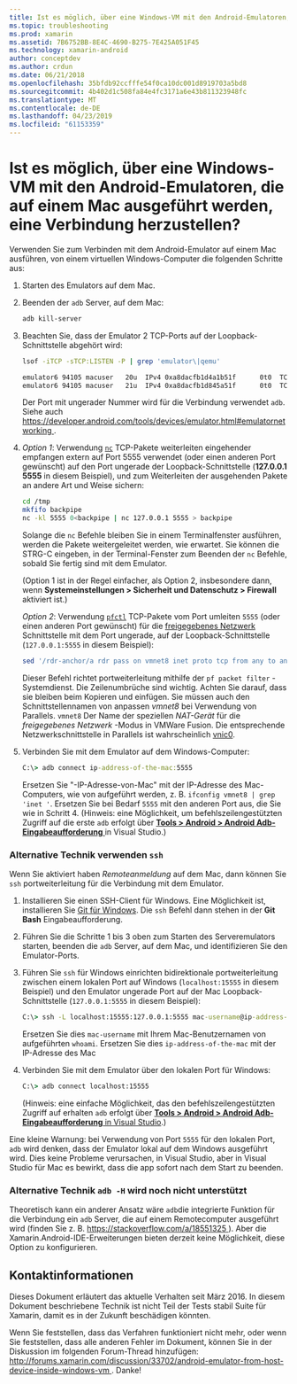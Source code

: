 ```yaml
---
title: Ist es möglich, über eine Windows-VM mit den Android-Emulatoren, die auf einem Mac ausgeführt werden, eine Verbindung herzustellen?
ms.topic: troubleshooting
ms.prod: xamarin
ms.assetid: 7B6752BB-8E4C-4690-B275-7E425A051F45
ms.technology: xamarin-android
author: conceptdev
ms.author: crdun
ms.date: 06/21/2018
ms.openlocfilehash: 35bfdb92ccfffe54f0ca10dc001d8919703a5bd8
ms.sourcegitcommit: 4b402d1c508fa84e4fc3171a6e43b811323948fc
ms.translationtype: MT
ms.contentlocale: de-DE
ms.lasthandoff: 04/23/2019
ms.locfileid: "61153359"
---
```

# <a name="is-it-possible-to-connect-to-android-emulators-running-on-a-mac-from-a-windows-vm"></a>Ist es möglich, über eine Windows-VM mit den Android-Emulatoren, die auf einem Mac ausgeführt werden, eine Verbindung herzustellen?

Verwenden Sie zum Verbinden mit dem Android-Emulator auf einem Mac ausführen, von einem virtuellen Windows-Computer die folgenden Schritte aus:

1.  Starten des Emulators auf dem Mac.

2.  Beenden der `adb` Server, auf dem Mac:

    ```bash
    adb kill-server
    ```

3.  Beachten Sie, dass der Emulator 2 TCP-Ports auf der Loopback-Schnittstelle abgehört wird:

    ```bash
    lsof -iTCP -sTCP:LISTEN -P | grep 'emulator\|qemu'

    emulator6 94105 macuser   20u  IPv4 0xa8dacfb1d4a1b51f      0t0  TCP localhost:5555 (LISTEN)
    emulator6 94105 macuser   21u  IPv4 0xa8dacfb1d845a51f      0t0  TCP localhost:5554 (LISTEN)
    ```

    Der Port mit ungerader Nummer wird für die Verbindung verwendet `adb`. Siehe auch [ https://developer.android.com/tools/devices/emulator.html#emulatornetworking ](https://developer.android.com/tools/devices/emulator.html#emulatornetworking).

4.  _Option 1_: Verwendung [`nc`](https://developer.apple.com/library/mac/documentation/Darwin/Reference/ManPages/man1/nc.1.html)
    TCP-Pakete weiterleiten eingehender empfangen extern auf Port 5555 verwendet (oder einen anderen Port gewünscht) auf den Port ungerade der Loopback-Schnittstelle (**127.0.0.1 5555** in diesem Beispiel), und zum Weiterleiten der ausgehenden Pakete an andere Art und Weise sichern:

    ```bash
    cd /tmp
    mkfifo backpipe
    nc -kl 5555 0<backpipe | nc 127.0.0.1 5555 > backpipe
    ```

    Solange die `nc` Befehle bleiben Sie in einem Terminalfenster ausführen, werden die Pakete weitergeleitet werden, wie erwartet. Sie können die STRG-C eingeben, in der Terminal-Fenster zum Beenden der `nc` Befehle, sobald Sie fertig sind mit dem Emulator.

    (Option 1 ist in der Regel einfacher, als Option 2, insbesondere dann, wenn **Systemeinstellungen > Sicherheit und Datenschutz > Firewall** aktiviert ist.) 

    _Option 2_: Verwendung [`pfctl`](https://developer.apple.com/library/mac/documentation/Darwin/Reference/ManPages/man8/pfctl.8.html)
    TCP-Pakete vom Port umleiten `5555` (oder einen anderen Port gewünscht) für die [freigegebenes Netzwerk](http://kb.parallels.com/en/4948) Schnittstelle mit dem Port ungerade, auf der Loopback-Schnittstelle (`127.0.0.1:5555` in diesem Beispiel):

    ```bash
    sed '/rdr-anchor/a rdr pass on vmnet8 inet proto tcp from any to any port 5555 -> 127.0.0.1 port 5555' /etc/pf.conf | sudo pfctl -ef -
    ```

    Dieser Befehl richtet portweiterleitung mithilfe der `pf packet filter` -Systemdienst. Die Zeilenumbrüche sind wichtig. Achten Sie darauf, dass sie bleiben beim Kopieren und einfügen. Sie müssen auch den Schnittstellennamen von anpassen *vmnet8* bei Verwendung von Parallels. `vmnet8` Der Name der speziellen *NAT-Gerät* für die *freigegebenes Netzwerk* -Modus in VMWare Fusion. Die entsprechende Netzwerkschnittstelle in Parallels ist wahrscheinlich [vnic0](http://download.parallels.com/doc/psbm/en/Parallels_Server_Bare_Metal_Users_Guide/29258.htm).

5.  Verbinden Sie mit dem Emulator auf dem Windows-Computer:

    ```cmd
    C:\> adb connect ip-address-of-the-mac:5555
    ```

    Ersetzen Sie "-IP-Adresse-von-Mac" mit der IP-Adresse des Mac-Computers, wie von aufgeführt werden, z. B. `ifconfig vmnet8 | grep 'inet '`. Ersetzen Sie bei Bedarf `5555` mit den anderen Port aus, die Sie wie in Schritt 4\. (Hinweis: eine Möglichkeit, um befehlszeilengestützten Zugriff auf die erste `adb` erfolgt über [ **Tools > Android > Android Adb-Eingabeaufforderung** ](~/cross-platform/troubleshooting/questions/version-logs.md#adb-logcat) in Visual Studio.)

### <a name="alternate-technique-using-ssh"></a>Alternative Technik verwenden `ssh`

Wenn Sie aktiviert haben _Remoteanmeldung_ auf dem Mac, dann können Sie `ssh` portweiterleitung für die Verbindung mit dem Emulator.

1.  Installieren Sie einen SSH-Client für Windows. Eine Möglichkeit ist, installieren Sie [Git für Windows](https://git-for-windows.github.io/). Die `ssh` Befehl dann stehen in der **Git Bash** Eingabeaufforderung.

2.  Führen Sie die Schritte 1 bis 3 oben zum Starten des Serveremulators starten, beenden die `adb` Server, auf dem Mac, und identifizieren Sie den Emulator-Ports.

3.  Führen Sie `ssh` für Windows einrichten bidirektionale portweiterleitung zwischen einem lokalen Port auf Windows (`localhost:15555` in diesem Beispiel) und den Emulator ungerade Port auf der Mac Loopback-Schnittstelle (`127.0.0.1:5555` in diesem Beispiel):

    ```cmd 
    C:\> ssh -L localhost:15555:127.0.0.1:5555 mac-username@ip-address-of-the-mac
    ```

    Ersetzen Sie dies `mac-username` mit Ihrem Mac-Benutzernamen von aufgeführten `whoami`. Ersetzen Sie dies `ip-address-of-the-mac` mit der IP-Adresse des Mac

4.  Verbinden Sie mit dem Emulator über den lokalen Port für Windows:

    ```cmd
    C:\> adb connect localhost:15555
    ```

    (Hinweis: eine einfache Möglichkeit, das den befehlszeilengestützten Zugriff auf erhalten `adb` erfolgt über [ **Tools > Android > Android Adb-Eingabeaufforderung** in Visual Studio](~/cross-platform/troubleshooting/questions/version-logs.md#adb-logcat).)

Eine kleine Warnung: bei Verwendung von Port `5555` für den lokalen Port, `adb` wird denken, dass der Emulator lokal auf dem Windows ausgeführt wird. Dies keine Probleme verursachen, in Visual Studio, aber in Visual Studio für Mac es bewirkt, dass die app sofort nach dem Start zu beenden.

### <a name="alternate-technique-using-adb--h-is-not-yet-supported"></a>Alternative Technik `adb -H` wird noch nicht unterstützt

Theoretisch kann ein anderer Ansatz wäre `adb`die integrierte Funktion für die Verbindung ein `adb` Server, die auf einem Remotecomputer ausgeführt wird (finden Sie z. B. [ https://stackoverflow.com/a/18551325 ](https://stackoverflow.com/a/18551325)).
Aber die Xamarin.Android-IDE-Erweiterungen bieten derzeit keine Möglichkeit, diese Option zu konfigurieren.

## <a name="contact-information"></a>Kontaktinformationen

Dieses Dokument erläutert das aktuelle Verhalten seit März 2016. In diesem Dokument beschriebene Technik ist nicht Teil der Tests stabil Suite für Xamarin, damit es in der Zukunft beschädigen könnten.

Wenn Sie feststellen, dass das Verfahren funktioniert nicht mehr, oder wenn Sie feststellen, dass alle anderen Fehler im Dokument, können Sie in der Diskussion im folgenden Forum-Thread hinzufügen: [ http://forums.xamarin.com/discussion/33702/android-emulator-from-host-device-inside-windows-vm ](http://forums.xamarin.com/discussion/33702/android-emulator-from-host-device-inside-windows-vm).
Danke!

